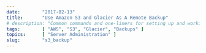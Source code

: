 ```yaml
---
date:        "2017-02-13"
title:       "Use Amazon S3 and Glacier As A Remote Backup"
# description: "Common commands and one-liners for setting up and working with Arch Linux"
tags:        [ "AWS", "S3", "Glacier", "Backups" ]
topics:      [ "Server Administration" ]
slug:        "s3_backup"
---
```

